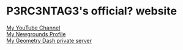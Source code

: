 # P3RC3NTAG3's official? website
[My YouTube Channel](https://www.youtube.com/@P3RC3NTAG3)  
[My Newgrounds Profile](https://P3RC3NTAG3.newgrounds.com/)  
[My Geometry Dash private server](https://circuitgdps.ps.fhgdps.com/dashboard/)
